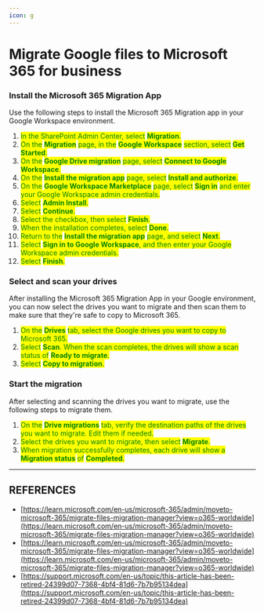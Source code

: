 ```yaml
---
icon: g
---
```


# Migrate Google files to Microsoft 365 for business

### Install the Microsoft 365 Migration App <a href="#install-the-microsoft-365-migration-app" id="install-the-microsoft-365-migration-app"></a>

Use the following steps to install the Microsoft 365 Migration app in your Google Workspace environment.

1. <mark style="color:green;">In the SharePoint Admin Center, select</mark> <mark style="color:green;"></mark><mark style="color:green;">**Migration**</mark><mark style="color:green;">.</mark>
2. <mark style="color:green;">On the</mark> <mark style="color:green;"></mark><mark style="color:green;">**Migration**</mark> <mark style="color:green;"></mark><mark style="color:green;">page, in the</mark> <mark style="color:green;"></mark><mark style="color:green;">**Google Workspace**</mark> <mark style="color:green;"></mark><mark style="color:green;">section, select</mark> <mark style="color:green;"></mark><mark style="color:green;">**Get Started**</mark><mark style="color:green;">.</mark>
3. <mark style="color:green;">On the</mark> <mark style="color:green;"></mark><mark style="color:green;">**Google Drive migration**</mark> <mark style="color:green;"></mark><mark style="color:green;">page, select</mark> <mark style="color:green;"></mark><mark style="color:green;">**Connect to Google Workspace**</mark><mark style="color:green;">.</mark>
4. <mark style="color:green;">On the</mark> <mark style="color:green;"></mark><mark style="color:green;">**Install the migration app**</mark> <mark style="color:green;"></mark><mark style="color:green;">page, select</mark> <mark style="color:green;"></mark><mark style="color:green;">**Install and authorize**</mark><mark style="color:green;">.</mark>
5. <mark style="color:green;">On the</mark> <mark style="color:green;"></mark><mark style="color:green;">**Google Workspace Marketplace**</mark> <mark style="color:green;"></mark><mark style="color:green;">page, select</mark> <mark style="color:green;"></mark><mark style="color:green;">**Sign in**</mark> <mark style="color:green;"></mark><mark style="color:green;">and enter your Google Workspace admin credentials.</mark>
6. <mark style="color:green;">Select</mark> <mark style="color:green;"></mark><mark style="color:green;">**Admin Install**</mark><mark style="color:green;">.</mark>
7. <mark style="color:green;">Select</mark> <mark style="color:green;"></mark><mark style="color:green;">**Continue**</mark><mark style="color:green;">.</mark>
8. <mark style="color:green;">Select the checkbox, then select</mark> <mark style="color:green;"></mark><mark style="color:green;">**Finish**</mark><mark style="color:green;">.</mark>
9. <mark style="color:green;">When the installation completes, select</mark> <mark style="color:green;"></mark><mark style="color:green;">**Done**</mark><mark style="color:green;">.</mark>
10. <mark style="color:green;">Return to the</mark> <mark style="color:green;"></mark><mark style="color:green;">**Install the migration app**</mark> <mark style="color:green;"></mark><mark style="color:green;">page, and select</mark> <mark style="color:green;"></mark><mark style="color:green;">**Next**</mark><mark style="color:green;">.</mark>
11. <mark style="color:green;">Select</mark> <mark style="color:green;"></mark><mark style="color:green;">**Sign in to Google Workspace**</mark><mark style="color:green;">, and then enter your Google Workspace admin credentials.</mark>
12. <mark style="color:green;">Select</mark> <mark style="color:green;"></mark><mark style="color:green;">**Finish**</mark><mark style="color:green;">.</mark>

### Select and scan your drives <a href="#select-and-scan-your-drives" id="select-and-scan-your-drives"></a>

After installing the Microsoft 365 Migration App in your Google environment, you can now select the drives you want to migrate and then scan them to make sure that they're safe to copy to Microsoft 365.

1. <mark style="color:green;">On the</mark> <mark style="color:green;"></mark><mark style="color:green;">**Drives**</mark> <mark style="color:green;"></mark><mark style="color:green;">tab, select the Google drives you want to copy to Microsoft 365.</mark>
2. <mark style="color:green;">Select</mark> <mark style="color:green;"></mark><mark style="color:green;">**Scan**</mark><mark style="color:green;">. When the scan completes, the drives will show a scan status of</mark> <mark style="color:green;"></mark><mark style="color:green;">**Ready to migrate**</mark><mark style="color:green;">.</mark>
3. <mark style="color:green;">Select</mark> <mark style="color:green;"></mark><mark style="color:green;">**Copy to migration**</mark><mark style="color:green;">.</mark>

### Start the migration <a href="#start-the-migration" id="start-the-migration"></a>

After selecting and scanning the drives you want to migrate, use the following steps to migrate them.

1. <mark style="color:green;">On the</mark> <mark style="color:green;"></mark><mark style="color:green;">**Drive migrations**</mark> <mark style="color:green;"></mark><mark style="color:green;">tab, verify the destination paths of the drives you want to migrate. Edit them if needed.</mark>
2. <mark style="color:green;">Select the drives you want to migrate, then select</mark> <mark style="color:green;"></mark><mark style="color:green;">**Migrate**</mark><mark style="color:green;">.</mark>
3. <mark style="color:green;">When migration successfully completes, each drive will show a</mark> <mark style="color:green;"></mark><mark style="color:green;">**Migration status**</mark> <mark style="color:green;"></mark><mark style="color:green;">of</mark> <mark style="color:green;"></mark><mark style="color:green;">**Completed**</mark><mark style="color:green;">.</mark>



***

## REFERENCES

* [https://learn.microsoft.com/en-us/microsoft-365/admin/moveto-microsoft-365/migrate-files-migration-manager?view=o365-worldwide](https://learn.microsoft.com/en-us/microsoft-365/admin/moveto-microsoft-365/migrate-files-migration-manager?view=o365-worldwide)
* [https://learn.microsoft.com/en-us/microsoft-365/admin/moveto-microsoft-365/migrate-files-migration-manager?view=o365-worldwide](https://learn.microsoft.com/en-us/microsoft-365/admin/moveto-microsoft-365/migrate-files-migration-manager?view=o365-worldwide)
* [https://support.microsoft.com/en-us/topic/this-article-has-been-retired-24399d07-7368-4bf4-81d6-7b7b95134dea](https://support.microsoft.com/en-us/topic/this-article-has-been-retired-24399d07-7368-4bf4-81d6-7b7b95134dea)
